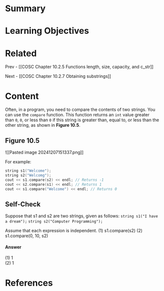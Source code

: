 # Summary

# Learning Objectives

# Related
Prev - [[COSC Chapter 10.2.5 Functions length, size, capacity, and c_str]]

Next - [[COSC Chapter 10.2.7 Obtaining substrings]]
# Content
Often, in a program, you need to compare the contents of two strings. You can use the `compare` function. This function returns an `int` value greater than `0`, `0`, or less than `0` if this string is greater than, equal to, or less than the other string, as shown in **Figure 10.5**.

## Figure 10.5
![[Pasted image 20241207151337.png]]

For example:
```cpp
string s1("Welcome"); 
string s2("Welcomg"); 
cout << s1.compare(s2) << endl; // Returns -1 
cout << s2.compare(s1) << endl; // Returns 1 
cout << s1.compare("Welcome") << endl; // Returns 0 
```

## Self-Check
Suppose that s1 and s2 are two strings, given as follows:
`string s1("I have a dream");`
`string s2("Computer Programming");`

Assume that each expression is independent.
(1) s1.compare(s2) 
(2) s1.compare(0, 10, s2)

#### Answer
(1)  1              
(2)  1
# References
